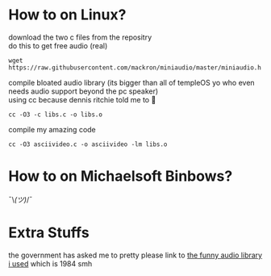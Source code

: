# How to on Linux?
download the two c files from the repositry <br/>
do this to get free audio (real)
```
wget https://raw.githubusercontent.com/mackron/miniaudio/master/miniaudio.h
```
compile bloated audio library (its bigger than all of templeOS yo who even needs audio support beyond the pc speaker) <br/>
using cc because dennis ritchie told me to 🙏
```
cc -O3 -c libs.c -o libs.o
```
compile my amazing code
```
cc -O3 asciivideo.c -o asciivideo -lm libs.o
```
# How to on Michaelsoft Binbows?
¯\\_(ツ)_/¯
# Extra Stuffs
the government has asked me to pretty please link to [the funny audio library i used](https://github.com/mackron/miniaudio) which is 1984 smh
